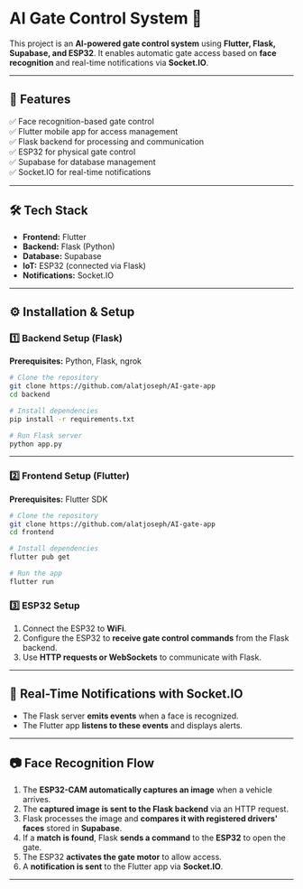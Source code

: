 # **AI Gate Control System** 🚀  

This project is an **AI-powered gate control system** using **Flutter, Flask, Supabase, and ESP32**. It enables automatic gate access based on **face recognition** and real-time notifications via **Socket.IO**.

---

## **📌 Features**  
✅ Face recognition-based gate control  
✅ Flutter mobile app for access management  
✅ Flask backend for processing and communication  
✅ ESP32 for physical gate control  
✅ Supabase for database management  
✅ Socket.IO for real-time notifications  

---

## **🛠️ Tech Stack**  
- **Frontend:** Flutter  
- **Backend:** Flask (Python)  
- **Database:** Supabase  
- **IoT:** ESP32 (connected via Flask)  
- **Notifications:** Socket.IO  

---

## **⚙️ Installation & Setup**  

### **1️⃣ Backend Setup (Flask)**  
**Prerequisites:** Python, Flask, ngrok  
```sh
# Clone the repository
git clone https://github.com/alatjoseph/AI-gate-app
cd backend

# Install dependencies
pip install -r requirements.txt

# Run Flask server
python app.py
```

---

### **2️⃣ Frontend Setup (Flutter)**  
**Prerequisites:** Flutter SDK  
```sh
# Clone the repository
git clone https://github.com/alatjoseph/AI-gate-app
cd frontend

# Install dependencies
flutter pub get

# Run the app
flutter run
```

### **3️⃣ ESP32 Setup**  
1. Connect the ESP32 to **WiFi**.  
2. Configure the ESP32 to **receive gate control commands** from the Flask backend.  
3. Use **HTTP requests or WebSockets** to communicate with Flask.  

---

## **📡 Real-Time Notifications with Socket.IO**  
- The Flask server **emits events** when a face is recognized.  
- The Flutter app **listens to these events** and displays alerts.  

---
## **📷 Face Recognition Flow**  
1. The **ESP32-CAM automatically captures an image** when a vehicle arrives.  
2. The **captured image is sent to the Flask backend** via an HTTP request.  
3. Flask processes the image and **compares it with registered drivers' faces** stored in **Supabase**.  
4. If a **match is found**, Flask **sends a command** to the **ESP32** to open the gate.  
5. The ESP32 **activates the gate motor** to allow access.  
6. A **notification is sent** to the Flutter app via **Socket.IO**.  

---
